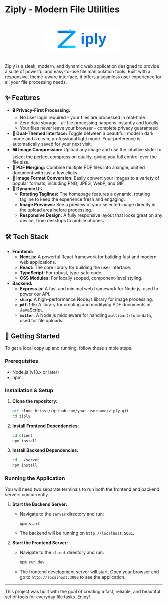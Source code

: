 # Ziply - Modern File Utilities

<div align="center">
  <img src="client/public/ziply-logo-docs.svg" alt="Ziply Logo" width="240" height="80" style="margin: 20px 0;" />
</div>

Ziply is a sleek, modern, and dynamic web application designed to provide a suite of powerful and easy-to-use file manipulation tools. Built with a responsive, theme-aware interface, it offers a seamless user experience for all your file processing needs.


## ✨ Features

- **🔒 Privacy-First Processing:** 
  - No user login required - your files are processed in real-time
  - Zero data storage - all file processing happens instantly and locally
  - Your files never leave your browser - complete privacy guaranteed
- **🎨 Dual-Themed Interface:** Toggle between a beautiful, modern dark mode and a clean, professional light mode. Your preference is automatically saved for your next visit.
- **🖼️ Image Compression:** Upload any image and use the intuitive slider to select the perfect compression quality, giving you full control over the file size.
- **📄 PDF Merging:** Combine multiple PDF files into a single, unified document with just a few clicks.
- **🔄 Image Format Conversion:** Easily convert your images to a variety of popular formats, including PNG, JPEG, WebP, and GIF.
- **🚀 Dynamic UI:**
  - **Rotating Taglines:** The homepage features a dynamic, rotating tagline to keep the experience fresh and engaging.
  - **Image Previews:** See a preview of your selected image directly in the upload area before processing.
  - **Responsive Design:** A fully responsive layout that looks great on any device, from desktops to mobile phones.

## 🛠️ Tech Stack

- **Frontend:**
  - **Next.js:** A powerful React framework for building fast and modern web applications.
  - **React:** The core library for building the user interface.
  - **TypeScript:** For robust, type-safe code.
  - **CSS Modules:** For locally scoped, component-level styling.
- **Backend:**
  - **Express.js:** A fast and minimal web framework for Node.js, used to power our API.
  - **`sharp`:** A high-performance Node.js library for image processing.
  - **`pdf-lib`:** A library for creating and modifying PDF documents in JavaScript.
  - **`multer`:** A Node.js middleware for handling `multipart/form-data`, used for file uploads.

## 🚀 Getting Started

To get a local copy up and running, follow these simple steps.

### Prerequisites

- Node.js (v18.x or later)
- npm

### Installation & Setup

1.  **Clone the repository:**
    ```sh
    git clone https://github.com/your-username/ziply.git
    cd ziply
    ```
2.  **Install Frontend Dependencies:**
    ```sh
    cd client
    npm install
    ```
3.  **Install Backend Dependencies:**
    ```sh
    cd ../server
    npm install
    ```

### Running the Application

You will need two separate terminals to run both the frontend and backend servers concurrently.

1.  **Start the Backend Server:**
    *   Navigate to the `server` directory and run:
        ```sh
        npm start
        ```
    *   The backend will be running on `http://localhost:5001`.

2.  **Start the Frontend Server:**
    *   Navigate to the `client` directory and run:
        ```sh
        npm run dev
        ```
    *   The frontend development server will start. Open your browser and go to `http://localhost:3000` to see the application.

---

This project was built with the goal of creating a fast, reliable, and beautiful set of tools for everyday file tasks. Enjoy!
